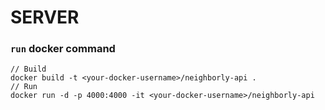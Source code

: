 # SERVER

### `run` docker command

```
// Build
docker build -t <your-docker-username>/neighborly-api .
// Run
docker run -d -p 4000:4000 -it <your-docker-username>/neighborly-api
```
